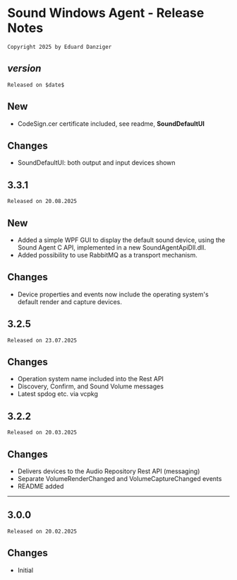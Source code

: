 ﻿Sound Windows Agent - Release Notes 
=====================================
~~~
Copyright 2025 by Eduard Danziger
~~~

$version$
--------
~~~
Released on $date$
~~~

## New
- CodeSign.cer certificate included, see readme, **SoundDefaultUI**

## Changes
- SoundDefaultUI: both output and input devices shown

3.3.1
--------
~~~
Released on 20.08.2025
~~~

## New
- Added a simple WPF GUI to display the default sound device, using the Sound Agent C API, implemented in a new SoundAgentApiDll.dll.
- Added possibility to use RabbitMQ as a transport mechanism.

## Changes
- Device properties and events now include the operating system's default render and capture devices.

3.2.5
--------
~~~
Released on 23.07.2025
~~~

## Changes
- Operation system name included into the Rest API
- Discovery, Confirm, and Sound Volume messages
- Latest spdog etc. via vcpkg


3.2.2
--------
~~~
Released on 20.03.2025
~~~

## Changes
- Delivers devices to the Audio Repository Rest API (messaging)
- Separate VolumeRenderChanged and VolumeCaptureChanged events
- README added
--------

3.0.0
--------
~~~
Released on 20.02.2025
~~~

## Changes
- Initial
